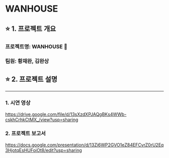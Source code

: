 # **WANHOUSE**

## ⭐ 1. 프로젝트 개요

### 프로젝트명: WANHOUSE 🏡

### 팀원: 황재완, 김완상

## ⭐ 2. 프로젝트 설명

---
### 1. 시연 영상
https://drive.google.com/file/d/13sXzdXPJAQgBKs4WWb-cskhCrhkCtMX_/view?usp=sharing

### 2. 프로젝트 보고서
https://docs.google.com/presentation/d/13Zi6WP2GVO1eZ84EFCvrZ0rU2Eq3HjotqEsHUFoiOt8/edit?usp=sharing
